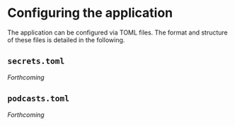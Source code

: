 # Configuring the application

The application can be configured via TOML files. The format and structure of these files is detailed in the following.

## `secrets.toml`
*Forthcoming*

## `podcasts.toml`
*Forthcoming*
